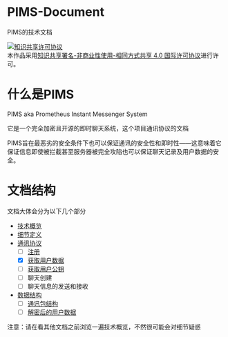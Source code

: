 # PIMS-Document
PIMS的技术文档

<a rel="license" href="http://creativecommons.org/licenses/by-nc-sa/4.0/"><img alt="知识共享许可协议" style="border-width:0" src="https://i.creativecommons.org/l/by-nc-sa/4.0/88x31.png" /></a><br />本作品采用<a rel="license" href="http://creativecommons.org/licenses/by-nc-sa/4.0/">知识共享署名-非商业性使用-相同方式共享 4.0 国际许可协议</a>进行许可。

# 什么是PIMS
PIMS aka Prometheus Instant Messenger System

它是一个完全加密且开源的即时聊天系统，这个项目通讯协议的文档

PIMS旨在最恶劣的安全条件下也可以保证通讯的安全性和即时性——这意味着它保证信息即使被拦截甚至服务器被完全攻陷也可以保证聊天记录及用户数据的安全。

# 文档结构
文档大体会分为以下几个部分

- [技术概览](overview.md)
- [细节定义](defines.md)
- [通讯协议](protocol)
    - [ ] [注册](protocol/register.md)
    - [x] [获取用户数据](protocol/get-user-data.md)
    - [ ] [获取用户公钥](protocol/get-user-PubKey.md)
    - [ ] 聊天创建
    - [ ] 聊天信息的发送和接收
- [数据结构](struct)
    - [ ] [通讯包结构](struct/communicate-package.md)
    - [ ] [解密后的用户数据](struct/user-data-decrypted.md)

注意：请在看其他文档之前浏览一遍技术概览，不然很可能会对细节疑惑